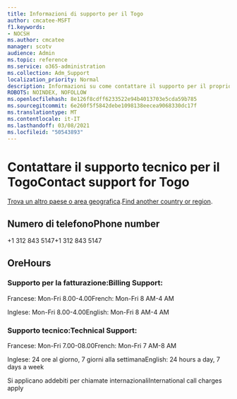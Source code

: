 ```yaml
---
title: Informazioni di supporto per il Togo
author: cmcatee-MSFT
f1.keywords:
- NOCSH
ms.author: cmcatee
manager: scotv
audience: Admin
ms.topic: reference
ms.service: o365-administration
ms.collection: Adm_Support
localization_priority: Normal
description: Informazioni su come contattare il supporto per il proprio paese o area geografica.
ROBOTS: NOINDEX, NOFOLLOW
ms.openlocfilehash: 8e126f8cdff6233522e94b4013703e5cda59b785
ms.sourcegitcommit: 6e260f5f5842debe1098138eecea9068330dc17f
ms.translationtype: MT
ms.contentlocale: it-IT
ms.lasthandoff: 03/08/2021
ms.locfileid: "50543893"
---
```

# <a name="contact-support-for-togo"></a><span data-ttu-id="640c8-103">Contattare il supporto tecnico per il Togo</span><span class="sxs-lookup"><span data-stu-id="640c8-103">Contact support for Togo</span></span>

<span data-ttu-id="640c8-104">[Trova un altro paese o area geografica](../contact-support-for-business-products.md).</span><span class="sxs-lookup"><span data-stu-id="640c8-104">[Find another country or region](../contact-support-for-business-products.md).</span></span>

## <a name="phone-number"></a><span data-ttu-id="640c8-105">Numero di telefono</span><span class="sxs-lookup"><span data-stu-id="640c8-105">Phone number</span></span>
<span data-ttu-id="640c8-106">+1 312 843 5147</span><span class="sxs-lookup"><span data-stu-id="640c8-106">+1 312 843 5147</span></span>

## <a name="hours"></a><span data-ttu-id="640c8-107">Ore</span><span class="sxs-lookup"><span data-stu-id="640c8-107">Hours</span></span>
### <a name="billing-support"></a><span data-ttu-id="640c8-108">Supporto per la fatturazione:</span><span class="sxs-lookup"><span data-stu-id="640c8-108">Billing Support:</span></span>

<span data-ttu-id="640c8-109">Francese: Mon-Fri 8.00-4.00</span><span class="sxs-lookup"><span data-stu-id="640c8-109">French: Mon-Fri 8 AM-4 AM</span></span>

<span data-ttu-id="640c8-110">Inglese: Mon-Fri 8.00-4.00</span><span class="sxs-lookup"><span data-stu-id="640c8-110">English: Mon-Fri 8 AM-4 AM</span></span>

### <a name="technical-support"></a><span data-ttu-id="640c8-111">Supporto tecnico:</span><span class="sxs-lookup"><span data-stu-id="640c8-111">Technical Support:</span></span>

<span data-ttu-id="640c8-112">Francese: Mon-Fri 7.00-08.00</span><span class="sxs-lookup"><span data-stu-id="640c8-112">French: Mon-Fri 7 AM-8 AM</span></span>

<span data-ttu-id="640c8-113">Inglese: 24 ore al giorno, 7 giorni alla settimana</span><span class="sxs-lookup"><span data-stu-id="640c8-113">English: 24 hours a day, 7 days a week</span></span>

<span data-ttu-id="640c8-114">Si applicano addebiti per chiamate internazionali</span><span class="sxs-lookup"><span data-stu-id="640c8-114">International call charges apply</span></span>
